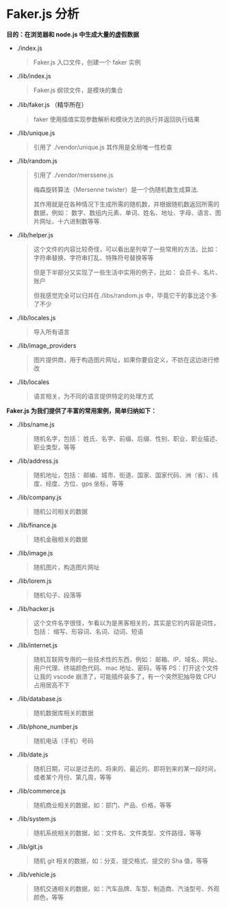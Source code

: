 # Faker.js 分析

**目的：在浏览器和 node.js 中生成大量的虚假数据**

-   ./index.js

    > Faker.js 入口文件，创建一个 faker 实例

-   ./lib/index.js

    > Faker.js 纲领文件，是模块的集合

-   ./lib/faker.js （精华所在）

    > faker 使用插值实现参数解析和模块方法的执行并返回执行结果

-   ./lib/unique.js

    > 引用了 ./vendor/unique.js 其作用是全局唯一性检查

-   ./lib/random.js

    > 引用了 ./vendor/merssene.js
    >
    > 梅森旋转算法（Mersenne twister）是一个伪随机数生成算法.
    >
    > 其作用就是在各种情况下生成所需的随机数，并根据随机数返回所需的数据，例如：
    > 数字、数组内元素、单词、姓名、地址、字母、语言、图片网址、十六进制数等等.

-   ./lib/helper.js

    > 这个文件的内容比较奇怪，可以看出是列举了一些常用的方法，比如：
    > 字符串替换、字符串打乱、特殊符号替换等等
    >
    > 但是下半部分又实现了一些生活中实用的例子，比如：
    > 会员卡、名片、账户
    >
    > 但我感觉完全可以归并在./libs/random.js 中，毕竟它干的事比这个多了不少

-   ./lib/locales.js

    > 导入所有语言

-   ./lib/image_providers

    > 图片提供商，用于构造图片网址，如果你要自定义，不妨在这边进行修改

-   ./lib/locales
    > 语言相关，为不同的语言提供特定的处理方式

**Faker.js 为我们提供了丰富的常用案例，简单归纳如下：**

-   ./libs/name.js

    > 随机名字，包括：
    > 姓氏、名字、前缀、后缀、性别、职业、职业描述、职业类型，等等

-   ./lib/address.js

    > 随机地址，包括：
    > 邮编、城市、街道、国家、国家代码、洲（省）、纬度、经度、方位、gps 坐标，等等

-   ./lib/company.js

    > 随机公司相关的数据

-   ./lib/finance.js

    > 随机金融相关的数据

-   ./lib/image.js

    > 随机图片，构造图片网址

-   ./lib/lorem.js

    > 随机句子、段落等

-   ./lib/hacker.js

    > 这个文件名字很怪，乍看以为是黑客相关的，其实是它的内容是词性，包括：
    > 缩写、形容词、名词、动词、短语

-   ./lib/internet.js

    > 随机互联网专用的一些技术性的东西，例如：
    > 邮箱、IP、域名、网址、用户代理、终端颜色代码、mac 地址、密码，等等
    > PS：打开这个文件让我的 vscode 崩溃了，可能插件装多了，有一个突然犯抽导致 CPU 占用居高不下

-   ./lib/database.js

    > 随机数据库相关的数据

-   ./lib/phone_number.js

    > 随机电话（手机）号码

-   ./lib/date.js

    > 随机日期，可以是过去的、将来的、最近的、即将到来的某一段时间，或者某个月份、第几周，等等

-   ./lib/commerce.js

    > 随机商业相关的数据，如：部门、产品、价格，等等

-   ./lib/system.js

    > 随机系统相关的数据，如：文件名、文件类型、文件路径，等等

-   ./lib/git.js

    > 随机 git 相关的数据，如：分支、提交格式、提交的 Sha 值，等等

-   ./lib/vehicle.js
    > 随机交通相关的数据，如：汽车品牌、车型、制造商、汽油型号、外观颜色，等等
